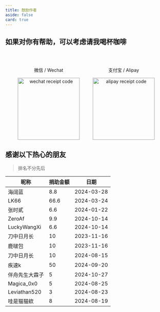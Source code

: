```yaml
---
title: 鼓励作者
aside: false
card: true
---
```


## 如果对你有帮助，可以考虑请我喝杯咖啡

<div style="margin-top: 50px;"></div>
<div style="display: flex; justify-content: center; align-items: center; gap: 40px;">
  <div style="text-align: center;">
    <p>微信 / Wechat</p>
    <img style="width:192px;border:1px solid lightgrey;" src="https://pan.811520.xyz/2024-11/1730603920-wechatpay.webp" alt="wechat receipt code" />
  </div>
  <div style="text-align: center;">
    <p>支付宝 / Alipay</p>
    <img style="width:192px;border:1px solid lightgrey;" src="https://pan.811520.xyz/2024-11/1730603921-alipay.webp" alt="alipay receipt code" />
  </div>
</div>

## 感谢以下热心的朋友

> 排名不分先后

| 昵称      | 捐助金额 | 日期 |
| ----------- | ------- | ----------- |
| 海阔蓝 | 8.8 | 2024-03-28 |
| LK66 | 66.6 | 2024-03-24 |
| 张时貳 | 6.6 | 2024-01-22 |
| ZeroAf | 9.9 | 2024-10-14 |
| LuckyWangXi | 6.6 | 2024-10-14 |
| 刀中日月长 | 10 | 2023-11-16 |
| 鹿啵包 | 10 | 2023-11-16 |
| 刀中日月长 | 10 | 2024-08-15 |
| 疾速k | 50 | 2024-09-20 |
| 伴舟先生大霖子 | 5 | 2024-10-27 |
| Magica_0x0 | 5 | 2024-08-25 |
| Leviathan520 | 3 | 2024-08-23 |
| 哇是猫猫欸 | 8 | 2024-08-19 |
